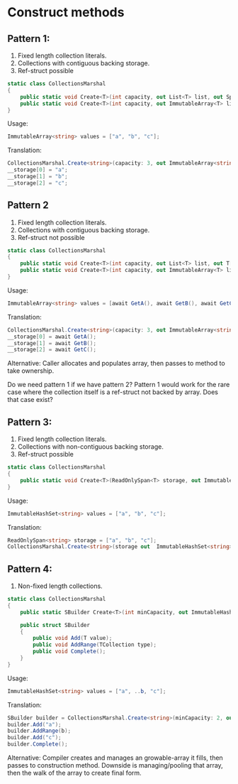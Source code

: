 # Construct methods

## Pattern 1:

1. Fixed length collection literals.
2. Collections with contiguous backing storage.
3. Ref-struct possible

```c#
static class CollectionsMarshal
{
    public static void Create<T>(int capacity, out List<T> list, out Span<T> storage); 
    public static void Create<T>(int capacity, out ImmutableArray<T> list, out Span<T> storage);
}
```

Usage:

```c#
ImmutableArray<string> values = ["a", "b", "c"];
```

Translation:

```c#
CollectionsMarshal.Create<string>(capacity: 3, out ImmutableArray<string> values, out Span<T> __storage);
__storage[0] = "a";
__storage[1] = "b";
__storage[2] = "c";
```

## Pattern 2

1. Fixed length collection literals.
2. Collections with contiguous backing storage.
3. Ref-struct not possible

```c#
static class CollectionsMarshal
{
    public static void Create<T>(int capacity, out List<T> list, out T[] storage); 
    public static void Create<T>(int capacity, out ImmutableArray<T> list, out T[] storage);
}
```

Usage:

```c#
ImmutableArray<string> values = [await GetA(), await GetB(), await GetC()];
```

Translation:

```c#
CollectionsMarshal.Create<string>(capacity: 3, out ImmutableArray<string> values, out T[] __storage);
__storage[0] = await GetA();
__storage[1] = await GetB();
__storage[2] = await GetC();
```

Alternative: Caller allocates and populates array, then passes to method to take ownership.

Do we need pattern 1 if we have pattern 2?  Pattern 1 would work for the rare case where the collection itself is a ref-struct not backed by array.  Does that case exist?

## Pattern 3:

1. Fixed length collection literals.
2. Collections with non-contiguous backing storage.
3. Ref-struct possible

```c#
static class CollectionsMarshal
{
    public static void Create<T>(ReadOnlySpan<T> storage, out ImmutableHashSet<T> set); 
}
```

Usage:

```c#
ImmutableHashSet<string> values = ["a", "b", "c"];
```

Translation:

```c#
ReadOnlySpan<string> storage = ["a", "b", "c"];
CollectionsMarshal.Create<string>(storage out  ImmutableHashSet<string> values);
```

## Pattern 4:

1. Non-fixed length collections.

```c#
static class CollectionsMarshal
{
    public static SBuilder Create<T>(int minCapacity, out ImmutableHashSet<T> set);

    public struct SBuilder
    {
        public void Add(T value);
        public void AddRange(TCollection type);
        public void Complete();
    }
}
```

Usage:

```c#
ImmutableHashSet<string> values = ["a", ..b, "c"];
```

Translation:

```c#
SBuilder builder = CollectionsMarshal.Create<string>(minCapacity: 2, out ImmutableHashSet<string> values);
builder.Add("a");
builder.AddRange(b);
builder.Add("c");
builder.Complete();
```

Alternative: Compiler creates and manages an growable-array it fills, then passes to construction method.  Downside is managing/pooling that array, then the walk of the array to create final form.
